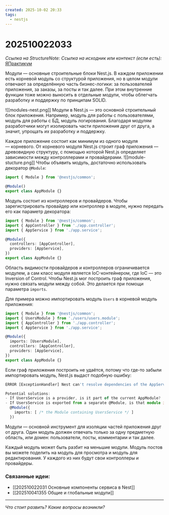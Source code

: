 ```yaml
---
created: 2025-10-02 20:33
tags:
  - nestjs
---
```

# 202510022033
*Ссылка на StructureNote:*
*Ссылка на исходник или контекст (если есть):* [ЯПрактикум](https://practicum.yandex.ru/learn/backend-nodejs/courses/a4214ab0-2146-4152-b90e-651bf4c7ca5e/sprints/564244/topics/1df920a3-5c6a-4fcd-884c-0f66136c2b56/lessons/0fa76aa4-6dec-490f-9466-78a5fe72e7bd/)

Модули — основные строительные блоки Nest.js. В каждом приложении есть корневой модуль со структурой приложения, но в целом модули отвечают за определённую часть бизнес-логики: за пользователей приложения, за заказы, за посты и так далее. При этом внутренние функции тоже можно выносить в отдельные модули, чтобы облегчать разработку и поддержку по принципам SOLID.

![[modules-nest.png]]
Модули в Nest.js — это основной строительный блок приложения. Например, модуль для работы с пользователями, модуль для работы с БД, модуль логирования. Благодаря модулям разработчики могут изолировать части приложения друг от друга, а значит, упрощать их разработку и поддержку.

Каждое приложение состоит как минимум из одного модуля — корневого. От корневого модуля Nest.js строит граф приложения — древовидную структуру, с помощью которой Nest.js определяет зависимости между контроллерами и провайдерами.
![[module-stucture.png]]
Чтобы объявить модуль, достаточно использовать декоратор `@Module`:
```ts
import { Module } from '@nestjs/common';

@Module()
export class AppModule {}
```
Модуль состоит из контроллеров и провайдеров. Чтобы зарегистрировать провайдер или контроллер в модуле, нужно передать его как параметр декоратора:
```ts
import { Module } from '@nestjs/common';
import { AppController } from './app.controller';
import { AppService } from './app.service';

@Module({
  controllers: [AppController],
  providers: [AppService],
})
export class AppModule {}
```
Область видимости провайдеров и контроллеров ограничивается модулем, а сам класс модуля является IoC-контейнером, где IoC — это Inversion of Control. Чтобы Nest.js мог построить граф приложения, нужно связать модули между собой. Это делается при помощи параметра `imports`.

Для примера можно импортировать модуль `Users`  в корневой модуль приложения:
```ts
import { Module } from '@nestjs/common';
import { UsersModule } from './users/users.module';
import { AppController } from './app.controller';
import { AppService } from './app.service';

@Module({
  imports: [UsersModule],
  controllers: [AppController],
  providers: [AppService],
})
export class AppModule {}
```
Если граф приложения построить не удаётся, потому что где-то забыли импортировать модуль, Nest.js выдаст подобную ошибку:
```ts
ERROR [ExceptionHandler] Nest can't resolve dependencies of the AppService (?). Please make sure that the argument UsersService at index [0] is available in the AppModule context.

Potential solutions:
- If UsersService is a provider, is it part of the current AppModule?
- If UsersService is exported from a separate @Module, is that module imported within AppModule?
  @Module({
    imports: [ /* the Module containing UsersService */ ]
  })
```
Модули — основной инструмент для изоляции частей приложения друг от друга. Один модуль должен отвечать только за одну предметную область, или домен: пользователи, посты, комментарии и так далее.

Каждый модуль может быть разбит на меньшие модули. Модуль постов вы можете поделить на модуль для просмотра и модуль для редактирования. У каждого из них будут свои контроллеры и провайдеры.
### Связанные идеи:
* [[202510022031 Основные компоненты сервиса в Nest]]
* [[202510041355 Общие и глобальные модули]]
---

*Что стоит развить? Какие вопросы возникли?*